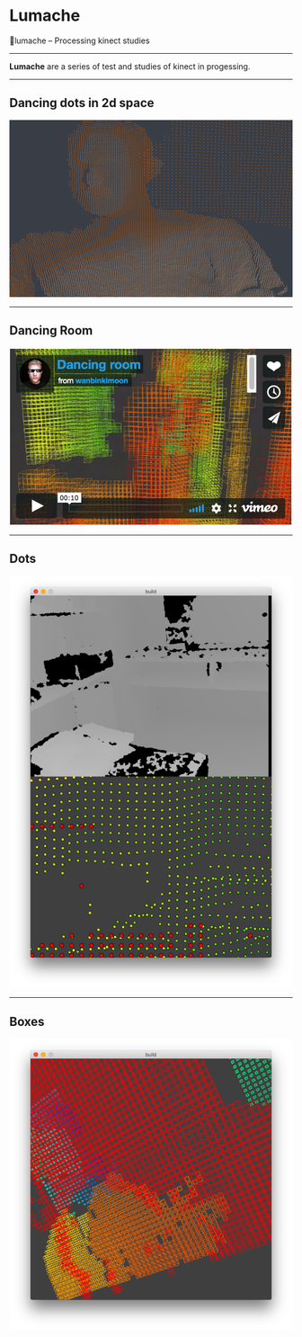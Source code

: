 # Lumache
🐌lumache – Processing kinect studies
_______________________________________________

**Lumache** are a series of test and studies of kinect in progessing. 

_______________________________________________

## Dancing dots in 2d space
![](step%2015/render/1.png)
_______________________________________________

## Dancing Room
[![](imgs/video_thumb.png)](https://vimeo.com/270947708)
_______________________________________________

## Dots
![](imgs/sample.png)

_______________________________________________

## Boxes 
![](imgs/sample_2.png)
